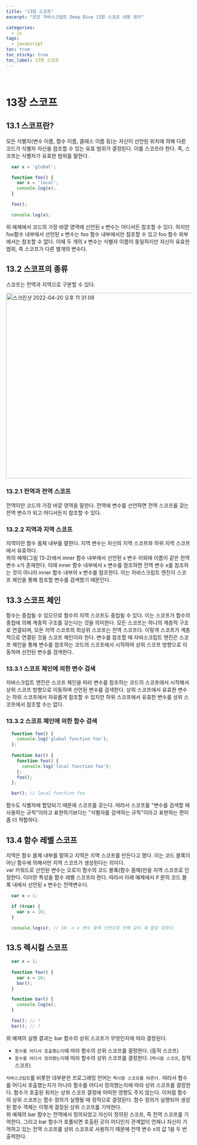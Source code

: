 ```yaml
---
title: "13장 스코프"
excerpt: "모던 자바스크립트 Deep Dive 13장 스코프 내용 정리"

categories:
  - js
tags:
  - javascript
toc: true
toc_sticky: true
toc_label: 13장 스코프
---
```

<br/>


# 13장 스코프

## 13.1 스코프란?
모든 식별자(변수 이름, 함수 이름, 클래스 이름 등)는 자신이 선언된 위치에 의해 다른 코드가 식별자 자신을 참조할 수 있는 유효 범위가 결정된다. 이를 스코프라 한다. 즉, 스코프는 식별자가 유효한 범위를 말한다.

```javascript
  var x = 'global';

  function foo() {
    var x = 'local';
    console.log(x);
  }

  foo();

  console.log(x);
```

위 예제에서 코드의 가장 바깥 영역에 선언된 x 변수는 어디서든 참조할 수 있다. 하지만 foo함수 내부에서 선언된 x 변수는 foo 함수 내부에서만 참조할 수 있고 foo 함수 외부에서는 참조할 수 없다. 이때 두 개의 x 변수는 식별자 이름이 동일하지만 자신이 유효한 범위, 즉 스코프가 다른 별개의 변수다.

## 13.2 스코프의 종류
스코프는 전역과 지역으로 구분할 수 있다.

<img width="506" alt="스크린샷 2022-04-20 오후 11 31 08" src="https://user-images.githubusercontent.com/44577555/164254346-4d8f28f9-6a38-4db3-89dd-da025da9cc4e.png">

### 13.2.1 전역과 전역 스코프
전역이란 코드의 가장 바깥 영역을 말한다. 전역에 변수를 선언하면 전역 스코프를 갖는 전역 변수가 되고 어디서든지 참조할 수 있다.  

### 13.2.2 지역과 지역 스코프
지역이란 함수 몸체 내부를 말한다. 지역 변수는 자신의 지역 스코프와 하위 지역 스코프에서 유효하다.  
위의 예제(그림 13-2)에서 inner 함수 내부에서 선언된 x 변수 이외에 이름이 같은 전역 변수 x가 존재한다. 이때 inner 함수 내부에서 x 변수를 참조하면 전역 변수 x를 참조하는 것이 아니라 inner 함수 내부의 x 변수를 참조한다. 이는 자바스크립트 엔진이 스코프 체인을 통해 참조할 변수를 검색했기 때문인다.

## 13.3 스코프 체인
함수는 중첩될 수 있으므로 함수의 지역 스코프도 중첩될 수 있다. 이는 스코프가 함수의 중첩에 의해 계층적 구조를 갖는다는 것을 의미한다. 모든 스코프는 하나의 계층적 구조로 연결되며, 모든 지역 스코프의 최상위 스코프는 전역 스코프다. 이렇게 스코프가 계층적으로 연결된 것을 스코프 체인이라 한다. 변수를 참조할 때 자바스크립트 엔진은 스코프 체인을 통해 변수를 참조하는 코드의 스코프에서 시작하여 상위 스코프 방향으로 이동하며 선언된 변수를 검색한다.

### 13.3.1 스코프 체인에 의한 변수 검색
자바스크립트 엔진은 스코프 체인을 따라 변수를 참조하는 코드의 스코프에서 시작해서 상위 스코프 방향으로 이동하며 선언된 변수를 검색한다. 상위 스코프에서 유효한 변수는 하위 스코프에서 자유롭게 참조할 수 있지만 하위 스코프에서 유효한 변수를 상위 스코프에서 참조할 수는 없다.

### 13.3.2 스코프 체인에 의한 함수 검색
```javascript
  function foo() {
    console.log('global function foo');
  };
  
  function bar() {
    function foo() {
      console.log('local function foo');
    };
    foo();
  };

  bar(); // local function foo
```
함수도 식별자에 할당되기 때문에 스코프를 갖는다. 따라서 스코프를 "변수를 검색할 때 사용하는 규칙"이라고 표현하기보다는 "식별자를 검색하는 규칙"이라고 표현하는 편이 좀 더 적합하다.

## 13.4 함수 레벨 스코프
지역은 함수 몸체 내부를 말하고 지역은 지역 스코프를 만든다고 했다. 이는 코드 블록이 아닌 함수에 의해서만 지역 스코프가 생성된다는 의미다.  
var 키워드로 선언된 변수는 오로지 함수의 코드 블록(함수 몸체)만을 지역 스코프로 인정한다. 이러한 특성을 함수 레벨 스코프라 한다. 따라서 아래 예제에서 if 문의 코드 블록 내에서 선언된 x 변수는 전역변수다.  
```javascript
  var x = 1;

  if (true) {
    var x = 10;
  }

  console.log(x); // 10 -> x 변수 중복 선언으로 인해 값이 재 할당 되었다.
```

## 13.5 렉시컬 스코프
```javascript
  var x = 1;
  
  function foo() {
    var x = 10;
    bar();
  }

  function bar() {
    console.log(x);
  }

  foo(); // ?
  bar(); // ?
```
위 예제의 실행 결과는 bar 함수의 상위 스코프가 무엇인지에 따라 결정된다.
- `함수를 어디서 호출했는지`에 따라 함수의 상위 스코프를 결정한다. (동적 스코프)
- `함수를 어디서 정의했는지`에 따라 함수의 상위 스코프를 결정한다. (`렉시컬 스코프`, 정적 스코프)  

`자바스크립트`를 비롯한 대부분읜 프로그래밍 언어는 `렉시컬 스코프를 따른다.`
따라서 함수를 어디서 호출했는지가 아니라 함수를 어디서 정의했는지에 따라 상위 스코프를 결정한다. 함수가 호출된 위치는 상위 스코프 결정에 어떠한 영향도 주지 않는다. 이처럼 함수의 상위 스코프는 함수 정의가 실행될 때 정적으로 결정된다. 함수 정의가 실행되어 생성된 함수 객체는 이렇게 결정된 상위 스코프를 기억한다.  
위 예제의 bar 함수는 전역에서 정의되었고 자신이 정의된 스코프, 즉 전역 스코프를 기억한다. 그리고 bar 함수가 호풀되면 호출된 곳이 어디인지 관계없이 언제나 자신이 기억하고 있는 전역 스코프를 상위 스코프로 사용하기 때문에 전역 변수 x의 값 1을 두 번 출력한다.

